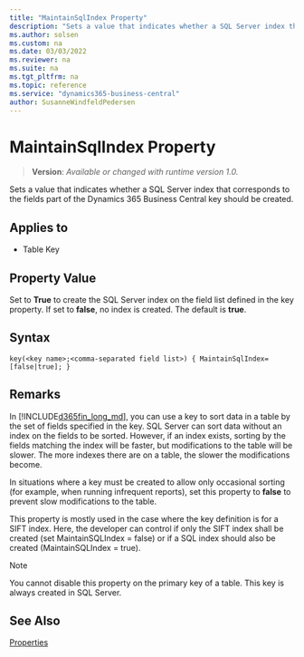 ```yaml
---
title: "MaintainSqlIndex Property"
description: "Sets a value that indicates whether a SQL Server index that corresponds to the fields part of the Dynamics 365 Business Central key should be created."
ms.author: solsen
ms.custom: na
ms.date: 03/03/2022
ms.reviewer: na
ms.suite: na
ms.tgt_pltfrm: na
ms.topic: reference
ms.service: "dynamics365-business-central"
author: SusanneWindfeldPedersen
---
```

[//]: # (START>DO_NOT_EDIT)
[//]: # (IMPORTANT:Do not edit any of the content between here and the END>DO_NOT_EDIT.)
[//]: # (Any modifications should be made in the .xml files in the ModernDev repo.)
# MaintainSqlIndex Property
> **Version**: _Available or changed with runtime version 1.0._

Sets a value that indicates whether a SQL Server index that corresponds to the fields part of the Dynamics 365 Business Central key should be created.

## Applies to
-   Table Key

[//]: # (IMPORTANT: END>DO_NOT_EDIT)


## Property Value  

Set to **True** to create the SQL Server index on the field list defined in the key property. If set to **false**, no index is created. The default is **true**.  

## Syntax

```AL
key(<key name>;<comma-separated field list>) { MaintainSqlIndex=[false|true]; }
```

## Remarks

In [!INCLUDE[d365fin_long_md](../includes/d365fin_long_md.md)], you can use a key to sort data in a table by the set of fields specified in the key. SQL Server can sort data without an index on the fields to be sorted. However, if an index exists, sorting by the fields matching the index will be faster, but modifications to the table will be slower. The more indexes there are on a table, the slower the modifications become.  
  
In situations where a key must be created to allow only occasional sorting (for example, when running infrequent reports), set this property to **false** to prevent slow modifications to the table.  

This property is mostly used in the case where the key definition is for a SIFT index. Here, the developer can control if only the SIFT index shall be created (set MaintainSQLIndex = false) or if a SQL index should also be created (MaintainSQLIndex = true).

> [!NOTE]  
> You cannot disable this property on the primary key of a table. This key is always created in SQL Server.  
  
## See Also

[Properties](devenv-properties.md)